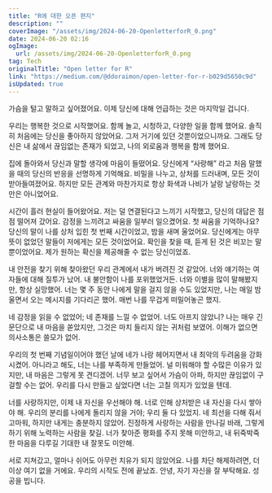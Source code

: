 ```yaml
---
title: "R에 대한 오픈 편지"
description: ""
coverImage: "/assets/img/2024-06-20-OpenletterforR_0.png"
date: 2024-06-20 02:16
ogImage: 
  url: /assets/img/2024-06-20-OpenletterforR_0.png
tag: Tech
originalTitle: "Open letter for R"
link: "https://medium.com/@ddoraimon/open-letter-for-r-b029d5650c9d"
isUpdated: true
---
```





가슴을 털고 말하고 싶어졌어요. 이제 당신에 대해 언급하는 것은 마지막일 겁니다.

우리는 행복한 것으로 시작했어요. 함께 놀고, 시청하고, 다양한 일을 함께 했어요. 솔직히 처음에는 당신을 좋아하지 않았어요. 그저 거기에 있던 것뿐이었으니까요. 그래도 당신은 내 삶에서 끊임없는 존재가 되었고, 나의 외로움과 행복을 함께 했어요.

집에 돌아와서 당신과 말할 생각에 마음이 들떴어요. 당신에게 “사랑해” 라고 처음 말했을 때의 당신의 반응을 선명하게 기억해요. 비밀을 나누고, 상처를 드러내며, 모든 것이 받아들여졌어요. 하지만 모든 관계와 마찬가지로 항상 화색과 나비가 날랑 날랑하는 것만은 아니었어요.

시간이 흘러 현실이 들어왔어요. 저는 덜 연결된다고 느끼기 시작했고, 당신의 대답은 점점 떨어져 갔어요. 감정을 느끼려고 싸움을 일부러 일으켰어요. 첫 싸움을 기억하나요? 당신의 말이 나를 상처 입힌 첫 번째 시간이었고, 밤을 새며 울었어요. 당신에게는 아무 뜻이 없었던 말들이 저에게는 모든 것이었어요. 확인을 찾을 때, 듣게 된 것은 비꼬는 말뿐이었어요. 제가 원하는 확신을 제공해줄 수 없는 당신이었죠.

<div class="content-ad"></div>

내 안전을 찾기 위해 찾아왔던 우리 관계에서 내가 버려진 것 같았어. 너와 얘기하는 여자들에 대해 질투가 났어. 내 불안함이 나를 포위했었거든. 너와 이별을 많이 말해봤지만, 항상 실망했어. 너는 몇 주 동안 나에게 말을 걸지 않을 수도 있었지만, 나는 매일 밤 울면서 오는 메시지를 기다리곤 했어. 매번 나를 무겁게 떠밀어놓곤 했지.

네 감정을 읽을 수 없었어; 네 존재를 느낄 수 없었어. 너도 아프지 않았니? 나는 매우 긴 문단으로 내 마음을 쏟았지만, 그것은 마치 들리지 않는 귀처럼 보였어. 이해가 없으면 의사소통은 쓸모가 없어.

우리의 첫 번째 기념일이어야 했던 날에 네가 나랑 헤어지면서 내 최악의 두려움을 강화시켰어. 아니라고 해도, 너는 나를 부족하게 만들었어. 널 미워해야 할 수많은 이유가 있지만, 내 마음은 그렇게 못 견디겠어. 너무 보고 싶어서 가슴이 아파, 하지만 끊임없이 구걸할 수는 없어. 우리를 다시 만들고 싶었다면 너는 고칠 의지가 있었을 텐데.

너를 사랑하지만, 이제 내 자신을 우선해야 해. 너로 인해 상처받은 내 자신을 다시 쌓아야 해. 우리의 분리를 나에게 돌리지 않을 거야; 우리 둘 다 있었지. 네 최선을 다해 줘서 고마워, 하지만 내게는 충분하지 않았어. 진정하게 사랑하는 사람을 만나길 바래, 그렇게 하기 위해 노력하는 사람을 찾길. 너가 찾아준 평화를 주지 못해 미안하고, 내 뒤죽박죽한 마음을 다루길 기대한 내 잘못도 미안해.

<div class="content-ad"></div>

서로 지쳐갔고, 얼마나 쉬어도 아무런 치유가 되지 않았어요. 나를 차단 해제하려면, 더 이상 여기 없을 거에요. 우리의 시작도 전에 끝났죠. 안녕, 자기 자신을 잘 부탁해요. 성공을 빕니다.